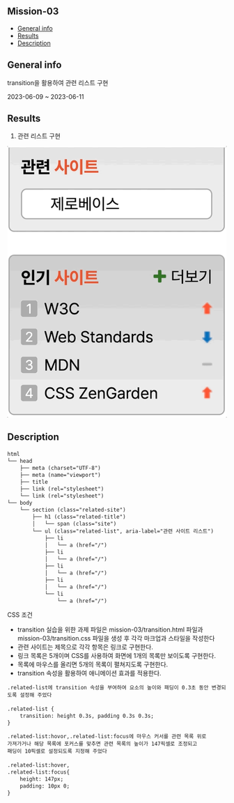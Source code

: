 ## Mission-03

- [General info](#general-info)
- [Results](#results)
- [Description](#description)

## General info

transition을 활용하여 관련 리스트 구현

2023-06-09 ~ 2023-06-11

## Results

1. 관련 리스트 구현

![Related-Site](./Related-Site.gif)


## Description

```
html
└── head
    ├── meta (charset="UTF-8")
    ├── meta (name="viewport")
    ├── title
    ├── link (rel="stylesheet")
    └── link (rel="stylesheet")
└── body
    └── section (class="related-site")
        ├── h1 (class="related-title")
        │   └── span (class="site")
        └── ul (class="related-list", aria-label="관련 사이트 리스트")
            ├── li
            │   └── a (href="/")
            ├── li
            │   └── a (href="/")
            ├── li
            │   └── a (href="/")
            ├── li
            │   └── a (href="/")
            └── li
                └── a (href="/")
```

CSS 조건

- transition 실습을 위한 과제 파일은 mission-03/transition.html 파일과 mission-03/transition.css 파일을 생성 후 각각 마크업과 스타일을 작성한다
- 관련 사이트는 제목으로 각각 항목은 링크로 구현한다.
- 링크 목록은 5개이며 CSS를 사용하여 화면에 1개의 목록만 보이도록 구현한다.
- 목록에 마우스를 올리면 5개의 목록이 펼쳐지도록 구현한다.
- transition 속성을 활용하여 애니메이션 효과를 적용한다.

```
.related-list에 transition 속성을 부여하여 요소의 높이와 패딩이 0.3초 동안 변경되도록 설정해 주었다

.related-list {
    transition: height 0.3s, padding 0.3s 0.3s;
}
```

```
.related-list:hovor,.related-list:focus에 마우스 커서를 관련 목록 위로 
가져가거나 해당 목록에 포커스를 맞추면 관련 목록의 높이가 147픽셀로 조정되고 
패딩이 10픽셀로 설정되도록 지정해 주었다

.related-list:hover,
.related-list:focus{
    height: 147px;
    padding: 10px 0;
}
```
